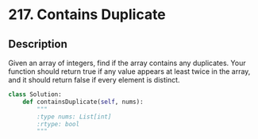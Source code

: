 # 217. Contains Duplicate

## Description

Given an array of integers, find if the array contains any duplicates. Your function should return true if any value appears at least twice in the array, and it should return false if every element is distinct.

```python
class Solution:
    def containsDuplicate(self, nums):
        """
        :type nums: List[int]
        :rtype: bool
        """
```

